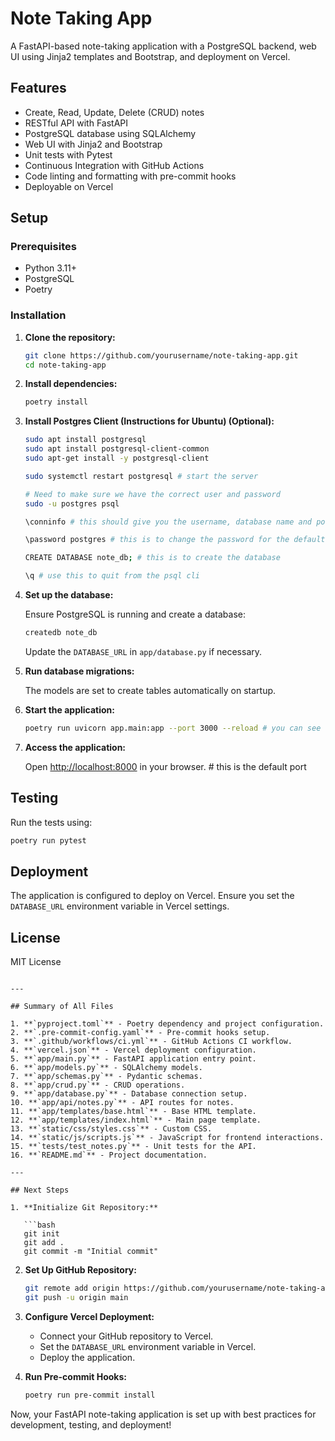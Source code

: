 # Note Taking App

A FastAPI-based note-taking application with a PostgreSQL backend, web UI using Jinja2 templates and Bootstrap, and deployment on Vercel.

## Features

- Create, Read, Update, Delete (CRUD) notes
- RESTful API with FastAPI
- PostgreSQL database using SQLAlchemy
- Web UI with Jinja2 and Bootstrap
- Unit tests with Pytest
- Continuous Integration with GitHub Actions
- Code linting and formatting with pre-commit hooks
- Deployable on Vercel

## Setup

### Prerequisites

- Python 3.11+
- PostgreSQL
- Poetry

### Installation

1. **Clone the repository:**

   ```bash
   git clone https://github.com/yourusername/note-taking-app.git
   cd note-taking-app
   ```

2. **Install dependencies:**

   ```bash
   poetry install
   ```
3. **Install Postgres Client (Instructions for Ubuntu) (Optional):**

   ```bash
   sudo apt install postgresql
   sudo apt install postgresql-client-common
   sudo apt-get install -y postgresql-client

   sudo systemctl restart postgresql # start the server

   # Need to make sure we have the correct user and password
   sudo -u postgres psql

   \conninfo # this should give you the username, database name and port number, we create a new database for this app

   \password postgres # this is to change the password for the default user - postgres

   CREATE DATABASE note_db; # this is to create the database

   \q # use this to quit from the psql cli
   ```

4. **Set up the database:**

   Ensure PostgreSQL is running and create a database:

   ```bash
   createdb note_db
   ```

   Update the `DATABASE_URL` in `app/database.py` if necessary.

5. **Run database migrations:**

   The models are set to create tables automatically on startup.

6. **Start the application:**

   ```bash
   poetry run uvicorn app.main:app --port 3000 --reload # you can see this running in localhost:3000
   ```

7. **Access the application:**

   Open [http://localhost:8000](http://localhost:8000) in your browser. # this is the default port

## Testing

Run the tests using:

```bash
poetry run pytest
```

## Deployment

The application is configured to deploy on Vercel. Ensure you set the `DATABASE_URL` environment variable in Vercel settings.

## License

MIT License
```

---

## Summary of All Files

1. **`pyproject.toml`** - Poetry dependency and project configuration.
2. **`.pre-commit-config.yaml`** - Pre-commit hooks setup.
3. **`.github/workflows/ci.yml`** - GitHub Actions CI workflow.
4. **`vercel.json`** - Vercel deployment configuration.
5. **`app/main.py`** - FastAPI application entry point.
6. **`app/models.py`** - SQLAlchemy models.
7. **`app/schemas.py`** - Pydantic schemas.
8. **`app/crud.py`** - CRUD operations.
9. **`app/database.py`** - Database connection setup.
10. **`app/api/notes.py`** - API routes for notes.
11. **`app/templates/base.html`** - Base HTML template.
12. **`app/templates/index.html`** - Main page template.
13. **`static/css/styles.css`** - Custom CSS.
14. **`static/js/scripts.js`** - JavaScript for frontend interactions.
15. **`tests/test_notes.py`** - Unit tests for the API.
16. **`README.md`** - Project documentation.

---

## Next Steps

1. **Initialize Git Repository:**

   ```bash
   git init
   git add .
   git commit -m "Initial commit"
   ```

2. **Set Up GitHub Repository:**

   ```bash
   git remote add origin https://github.com/yourusername/note-taking-app.git
   git push -u origin main
   ```

3. **Configure Vercel Deployment:**

   - Connect your GitHub repository to Vercel.
   - Set the `DATABASE_URL` environment variable in Vercel.
   - Deploy the application.

4. **Run Pre-commit Hooks:**

   ```bash
   poetry run pre-commit install
   ```

Now, your FastAPI note-taking application is set up with best practices for development, testing, and deployment!
